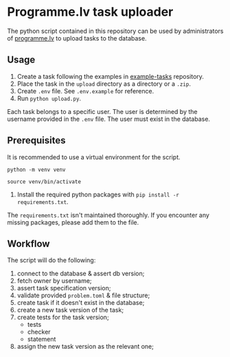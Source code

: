 # Programme.lv task uploader

The python script contained in this repository can
be used by administrators of [programme.lv](https://programme.lv)
to upload tasks to the database.

## Usage

1) Create a task following the examples in [example-tasks](https://github.com/programme-lv/example-tasks) repository.
2) Place the task in the `upload` directory as a directory or a `.zip`.
3) Create `.env` file. See `.env.example` for reference.
4) Run `python upload.py`.

Each task belongs to a specific user. The user is determined by the
username provided in the `.env` file. The user must exist in the database.

## Prerequisites

It is recommended to use a virtual environment for the script.

```
python -m venv venv
```

```
source venv/bin/activate
```

1) Install the required python packages with `pip install -r requirements.txt`.

The `requirements.txt` isn't maintained thoroughly. If you encounter any
missing packages, please add them to the file.

## Workflow

The script will do the following:
1) connect to the database & assert db version;
2) fetch owner by username;
3) assert task specification version;
4) validate provided `problem.toml` & file structure;
5) create task if it doesn't exist in the database;
6) create a new task version of the task;
7) create tests for the task version;
	- tests
	- checker
	- statement
8) assign the new task version as the relevant one;
